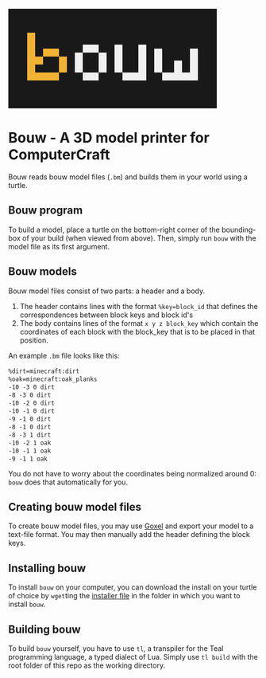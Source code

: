 ![img](logo.png)

# Bouw - A 3D model printer for ComputerCraft
Bouw reads bouw model files (`.bm`) and builds them in your world using a turtle. 

## Bouw program
To build a model, place a turtle on the bottom-right corner of the bounding-box of your build (when viewed from above). Then, simply run `bouw` with the model file as its first argument.

## Bouw models
Bouw model files consist of two parts: a header and a body.
1. The header contains lines with the format `%key=block_id` that defines the correspondences between block keys and block id's
2. The body contains lines of the format `x y z block_key` which contain the coordinates of each block with the block_key that is to be placed in that position.

An example `.bm` file looks like this:
```
%dirt=minecraft:dirt
%oak=minecraft:oak_planks
-10 -3 0 dirt
-8 -3 0 dirt
-10 -2 0 dirt
-10 -1 0 dirt
-9 -1 0 dirt
-8 -1 0 dirt
-8 -3 1 dirt
-10 -2 1 oak
-10 -1 1 oak
-9 -1 1 oak
```

You do not have to worry about the coordinates being normalized around 0: `bouw` does that automatically for you.

## Creating bouw model files
To create bouw model files, you may use [Goxel](https://goxel.xyz/) and export your model to a text-file format. You may then manually add the header defining the block keys.

## Installing bouw
To install `bouw` on your computer, you can download the install on your turtle of choice by `wget`ting the [installer file](https://raw.githubusercontent.com/jassummisko/bouw/master/bouw_install.lua) in the folder in which you want to install `bouw`.

## Building bouw
To build `bouw` yourself, you have to use `tl`, a transpiler for the Teal programming language, a typed dialect of Lua. Simply use `tl build` with the root folder of this repo as the working directory.

